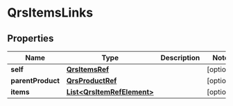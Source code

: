 

# QrsItemsLinks

## Properties

Name | Type | Description | Notes
------------ | ------------- | ------------- | -------------
**self** | [**QrsItemsRef**](QrsItemsRef.md) |  |  [optional]
**parentProduct** | [**QrsProductRef**](QrsProductRef.md) |  |  [optional]
**items** | [**List&lt;QrsItemRefElement&gt;**](QrsItemRefElement.md) |  |  [optional]




